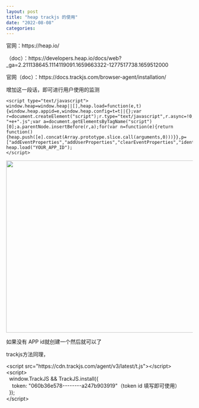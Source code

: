 ```yaml
---
layout: post
title: "heap trackjs 的使用"
date: "2022-08-08"
categories: 
---
```

<p>官网：https://heap.io/</p>

<p>（doc）：https://developers.heap.io/docs/web?_ga=2.211138645.1114119091.1659663322-1277517738.1659512000</p>

<p>官网（doc）：https://docs.trackjs.com/browser-agent/installation/</p>

<p>增加这一段话，即可进行用户使用的监测</p>

<p><span style="border-block: unset; border-inline: unset; border-start-start-radius: unset; border-start-end-radius: unset; border-end-start-radius: unset; border-end-end-radius: unset; overflow-inline: unset; overflow-block: unset; overscroll-behavior-inline: unset; overscroll-behavior-block: unset; margin-block: unset; margin-inline: unset; scroll-margin-block: unset; scroll-margin-inline: unset; padding-block: unset; padding-inline: unset; scroll-padding-block: unset; scroll-padding-inline: unset; inset-block: unset; inset-inline: unset; block-size: unset; min-block-size: unset; max-block-size: unset; inline-size: unset; min-inline-size: unset; max-inline-size: unset; background: unset; background-blend-mode: unset; border: unset; border-radius: unset; box-decoration-break: unset; -moz-float-edge: unset; display: unset; position: fixed; float: unset; clear: unset; vertical-align: unset; overflow: unset; overflow-anchor: unset; transform: unset; rotate: unset; scale: unset; translate: unset; offset: unset; scroll-behavior: unset; scroll-snap-align: unset; scroll-snap-type: unset; scroll-snap-stop: unset; overscroll-behavior: unset; isolation: unset; break-after: unset; break-before: unset; break-inside: unset; resize: unset; perspective: unset; perspective-origin: unset; backface-visibility: unset; transform-box: unset; transform-style: unset; transform-origin: unset; contain: unset; appearance: unset; -moz-orient: unset; will-change: unset; shape-image-threshold: unset; shape-margin: unset; shape-outside: unset; touch-action: unset; -webkit-line-clamp: unset; scrollbar-gutter: unset; columns: unset; column-fill: unset; column-rule: unset; column-span: unset; content: unset; counter-increment: unset; counter-reset: unset; counter-set: unset; opacity: unset; box-shadow: unset; clip: rect(0px, 0px, 0px, 0px); filter: unset; backdrop-filter: unset; mix-blend-mode: unset; font: unset; font-synthesis: unset; visibility: unset; writing-mode: unset; text-orientation: unset; print-color-adjust: unset; image-rendering: unset; image-orientation: unset; dominant-baseline: unset; text-anchor: unset; color-interpolation: unset; color-interpolation-filters: unset; fill: unset; fill-opacity: unset; fill-rule: unset; shape-rendering: unset; stroke: unset; stroke-width: unset; stroke-linecap: unset; stroke-linejoin: unset; stroke-miterlimit: unset; stroke-opacity: unset; stroke-dasharray: unset; stroke-dashoffset: unset; clip-rule: unset; marker: unset; paint-order: unset; border-collapse: unset; empty-cells: unset; caption-side: unset; border-spacing: unset; color: unset; text-transform: unset; hyphens: unset; -moz-text-size-adjust: unset; text-indent: unset; overflow-wrap: unset; word-break: unset; text-justify: unset; text-align-last: unset; text-align: unset; letter-spacing: unset; word-spacing: unset; white-space: pre; text-shadow: unset; text-emphasis: unset; text-emphasis-position: unset; tab-size: unset; line-break: unset; -webkit-text-fill-color: unset; -webkit-text-stroke: unset; ruby-align: unset; ruby-position: unset; text-combine-upright: unset; text-rendering: unset; text-underline-offset: unset; text-underline-position: unset; text-decoration-skip-ink: unset; hyphenate-character: unset; cursor: unset; pointer-events: unset; -moz-user-input: unset; -moz-user-modify: unset; -moz-user-focus: unset; caret-color: unset; accent-color: unset; color-scheme: unset; scrollbar-color: unset; list-style: unset; quotes: unset; -moz-image-region: unset; margin: unset; overflow-clip-margin: unset; scroll-margin: unset; outline: unset; outline-offset: unset; size: unset; padding: unset; scroll-padding: unset; top: 0px; right: unset; bottom: unset; left: unset; z-index: unset; flex-flow: unset; place-content: unset; place-items: unset; flex: unset; place-self: unset; order: unset; width: unset; min-width: unset; max-width: unset; height: unset; min-height: unset; max-height: unset; box-sizing: unset; object-fit: unset; object-position: unset; grid-area: unset; grid: unset; gap: unset; aspect-ratio: unset; vector-effect: unset; stop-color: unset; stop-opacity: unset; flood-color: unset; flood-opacity: unset; lighting-color: unset; mask-type: unset; clip-path: unset; mask: unset; x: unset; y: unset; cx: unset; cy: unset; rx: unset; ry: unset; r: unset; d: unset; table-layout: unset; text-overflow: unset; text-decoration: unset; ime-mode: unset; scrollbar-width: unset; user-select: text; -moz-window-dragging: unset; -moz-force-broken-image-icon: unset; transition: unset; animation: unset; -moz-box-align: unset; -moz-box-direction: unset; -moz-box-flex: unset; -moz-box-orient: unset; -moz-box-pack: unset; -moz-box-ordinal-group: unset;">&lt;script type=&quot;text/javascript&quot;&gt; window.heap=window.heap||[],heap.load=function(e,t){window.heap.appid=e,window.heap.config=t=t||{};var r=document.createElement(&quot;script&quot;);r.type=&quot;text/javascript&quot;,r.async=!0,r.src=&quot;https://cdn.heapanalytics.com/js/heap-&quot;+e+&quot;.js&quot;;var a=document.getElementsByTagName(&quot;script&quot;)[0];a.parentNode.insertBefore(r,a);for(var n=function(e){return function(){heap.push([e].concat(Array.prototype.slice.call(arguments,0)))}},p=[&quot;addEventProperties&quot;,&quot;addUserProperties&quot;,&quot;clearEventProperties&quot;,&quot;identify&quot;,&quot;resetIdentity&quot;,&quot;removeEventProperty&quot;,&quot;setEventProperties&quot;,&quot;track&quot;,&quot;unsetEventProperty&quot;],o=0;o&lt;p.length;o++)heap[p[o]]=n(p[o])}; heap.load(&quot;YOUR_APP_ID&quot;); &lt;/script&gt; </span></p>

<p><span style="border-block: unset; border-inline: unset; border-start-start-radius: unset; border-start-end-radius: unset; border-end-start-radius: unset; border-end-end-radius: unset; overflow-inline: unset; overflow-block: unset; overscroll-behavior-inline: unset; overscroll-behavior-block: unset; margin-block: unset; margin-inline: unset; scroll-margin-block: unset; scroll-margin-inline: unset; padding-block: unset; padding-inline: unset; scroll-padding-block: unset; scroll-padding-inline: unset; inset-block: unset; inset-inline: unset; block-size: unset; min-block-size: unset; max-block-size: unset; inline-size: unset; min-inline-size: unset; max-inline-size: unset; background: unset; background-blend-mode: unset; border: unset; border-radius: unset; box-decoration-break: unset; -moz-float-edge: unset; display: unset; position: fixed; float: unset; clear: unset; vertical-align: unset; overflow: unset; overflow-anchor: unset; transform: unset; rotate: unset; scale: unset; translate: unset; offset: unset; scroll-behavior: unset; scroll-snap-align: unset; scroll-snap-type: unset; scroll-snap-stop: unset; overscroll-behavior: unset; isolation: unset; break-after: unset; break-before: unset; break-inside: unset; resize: unset; perspective: unset; perspective-origin: unset; backface-visibility: unset; transform-box: unset; transform-style: unset; transform-origin: unset; contain: unset; appearance: unset; -moz-orient: unset; will-change: unset; shape-image-threshold: unset; shape-margin: unset; shape-outside: unset; touch-action: unset; -webkit-line-clamp: unset; scrollbar-gutter: unset; columns: unset; column-fill: unset; column-rule: unset; column-span: unset; content: unset; counter-increment: unset; counter-reset: unset; counter-set: unset; opacity: unset; box-shadow: unset; clip: rect(0px, 0px, 0px, 0px); filter: unset; backdrop-filter: unset; mix-blend-mode: unset; font: unset; font-synthesis: unset; visibility: unset; writing-mode: unset; text-orientation: unset; print-color-adjust: unset; image-rendering: unset; image-orientation: unset; dominant-baseline: unset; text-anchor: unset; color-interpolation: unset; color-interpolation-filters: unset; fill: unset; fill-opacity: unset; fill-rule: unset; shape-rendering: unset; stroke: unset; stroke-width: unset; stroke-linecap: unset; stroke-linejoin: unset; stroke-miterlimit: unset; stroke-opacity: unset; stroke-dasharray: unset; stroke-dashoffset: unset; clip-rule: unset; marker: unset; paint-order: unset; border-collapse: unset; empty-cells: unset; caption-side: unset; border-spacing: unset; color: unset; text-transform: unset; hyphens: unset; -moz-text-size-adjust: unset; text-indent: unset; overflow-wrap: unset; word-break: unset; text-justify: unset; text-align-last: unset; text-align: unset; letter-spacing: unset; word-spacing: unset; white-space: pre; text-shadow: unset; text-emphasis: unset; text-emphasis-position: unset; tab-size: unset; line-break: unset; -webkit-text-fill-color: unset; -webkit-text-stroke: unset; ruby-align: unset; ruby-position: unset; text-combine-upright: unset; text-rendering: unset; text-underline-offset: unset; text-underline-position: unset; text-decoration-skip-ink: unset; hyphenate-character: unset; cursor: unset; pointer-events: unset; -moz-user-input: unset; -moz-user-modify: unset; -moz-user-focus: unset; caret-color: unset; accent-color: unset; color-scheme: unset; scrollbar-color: unset; list-style: unset; quotes: unset; -moz-image-region: unset; margin: unset; overflow-clip-margin: unset; scroll-margin: unset; outline: unset; outline-offset: unset; size: unset; padding: unset; scroll-padding: unset; top: 0px; right: unset; bottom: unset; left: unset; z-index: unset; flex-flow: unset; place-content: unset; place-items: unset; flex: unset; place-self: unset; order: unset; width: unset; min-width: unset; max-width: unset; height: unset; min-height: unset; max-height: unset; box-sizing: unset; object-fit: unset; object-position: unset; grid-area: unset; grid: unset; gap: unset; aspect-ratio: unset; vector-effect: unset; stop-color: unset; stop-opacity: unset; flood-color: unset; flood-opacity: unset; lighting-color: unset; mask-type: unset; clip-path: unset; mask: unset; x: unset; y: unset; cx: unset; cy: unset; rx: unset; ry: unset; r: unset; d: unset; table-layout: unset; text-overflow: unset; text-decoration: unset; ime-mode: unset; scrollbar-width: unset; user-select: text; -moz-window-dragging: unset; -moz-force-broken-image-icon: unset; transition: unset; animation: unset; -moz-box-align: unset; -moz-box-direction: unset; -moz-box-flex: unset; -moz-box-orient: unset; -moz-box-pack: unset; -moz-box-ordinal-group: unset;">&lt;script type=&quot;text/javascript&quot;&gt; window.heap=window.heap||[],heap.load=function(e,t){window.heap.appid=e,window.heap.config=t=t||{};var r=document.createElement(&quot;script&quot;);r.type=&quot;text/javascript&quot;,r.async=!0,r.src=&quot;https://cdn.heapanalytics.com/js/heap-&quot;+e+&quot;.js&quot;;var a=document.getElementsByTagName(&quot;script&quot;)[0];a.parentNode.insertBefore(r,a);for(var n=function(e){return function(){heap.push([e].concat(Array.prototype.slice.call(arguments,0)))}},p=[&quot;addEventProperties&quot;,&quot;addUserProperties&quot;,&quot;clearEventProperties&quot;,&quot;identify&quot;,&quot;resetIdentity&quot;,&quot;removeEventProperty&quot;,&quot;setEventProperties&quot;,&quot;track&quot;,&quot;unsetEventProperty&quot;],o=0;o&lt;p.length;o++)heap[p[o]]=n(p[o])}; heap.load(&quot;YOUR_APP_ID&quot;); &lt;/script&gt; &lt;script type=&quot;text/javascript&quot;&gt; window.heap=window.heap||[],heap.load=function(e,t){window.heap.appid=e,window.heap.config=t=t||{};var r=document.createElement(&quot;script&quot;);r.type=&quot;text/javascript&quot;,r.async=!0,r.src=&quot;https://cdn.heapanalytics.com/js/heap-&quot;+e+&quot;.js&quot;;var a=document.getElementsByTagName(&quot;script&quot;)[0];a.parentNode.insertBefore(r,a);for(var n=function(e){return function(){heap.push([e].concat(Array.prototype.slice.call(arguments,0)))}},p=[&quot;addEventProperties&quot;,&quot;addUserProperties&quot;,&quot;clearEventProperties&quot;,&quot;identify&quot;,&quot;resetIdentity&quot;,&quot;removeEventProperty&quot;,&quot;setEventProperties&quot;,&quot;track&quot;,&quot;unsetEventProperty&quot;],o=0;o&lt;p.length;o++)heap[p[o]]=n(p[o])}; heap.load(&quot;YOUR_APP_ID&quot;); &lt;/script&gt; &lt;script type=&quot;text/javascript&quot;&gt; window.heap=window.heap||[],heap.load=function(e,t){window.heap.appid=e,window.heap.config=t=t||{};var r=document.createElement(&quot;script&quot;);r.type=&quot;text/javascript&quot;,r.async=!0,r.src=&quot;https://cdn.heapanalytics.com/js/heap-&quot;+e+&quot;.js&quot;;var a=document.getElementsByTagName(&quot;script&quot;)[0];a.parentNode.insertBefore(r,a);for(var n=function(e){return function(){heap.push([e].concat(Array.prototype.slice.call(arguments,0)))}},p=[&quot;addEventProperties&quot;,&quot;addUserProperties&quot;,&quot;clearEventProperties&quot;,&quot;identify&quot;,&quot;resetIdentity&quot;,&quot;removeEventProperty&quot;,&quot;setEventProperties&quot;,&quot;track&quot;,&quot;unsetEventProperty&quot;],o=0;o&lt;p.length;o++)heap[p[o]]=n(p[o])}; heap.load(&quot;YOUR_APP_ID&quot;); &lt;/script&gt; </span></p>

<pre>
<code class="rdmd-code lang-html theme-light" data-lang="html" name=""><span class="cm-tag cm-bracket">&lt;</span><span class="cm-tag">script</span> <span class="cm-attribute">type</span>=<span class="cm-string">&quot;text/javascript&quot;</span><span class="cm-tag cm-bracket">&gt;</span>   
<span class="cm-variable">window</span>.<span class="cm-property">heap</span><span class="cm-operator">=</span><span class="cm-variable">window</span>.<span class="cm-property">heap</span><span class="cm-operator">||</span>[],<span class="cm-variable">heap</span>.<span class="cm-property">load</span><span class="cm-operator">=</span><span class="cm-keyword">function</span>(<span class="cm-def">e</span>,<span class="cm-def">t</span>){<span class="cm-variable">window</span>.<span class="cm-property">heap</span>.<span class="cm-property">appid</span><span class="cm-operator">=</span><span class="cm-variable-2">e</span>,<span class="cm-variable">window</span>.<span class="cm-property">heap</span>.<span class="cm-property">config</span><span class="cm-operator">=</span><span class="cm-variable-2">t</span><span class="cm-operator">=</span><span class="cm-variable-2">t</span><span class="cm-operator">||</span>{};<span class="cm-keyword">var</span> <span class="cm-def">r</span><span class="cm-operator">=</span><span class="cm-variable">document</span>.<span class="cm-property">createElement</span>(<span class="cm-string">&quot;script&quot;</span>);<span class="cm-variable-2">r</span>.<span class="cm-property">type</span><span class="cm-operator">=</span><span class="cm-string">&quot;text/javascript&quot;</span>,<span class="cm-variable-2">r</span>.<span class="cm-property">async</span><span class="cm-operator">=!</span><span class="cm-number">0</span>,<span class="cm-variable-2">r</span>.<span class="cm-property">src</span><span class="cm-operator">=</span><span class="cm-string">&quot;https://cdn.heapanalytics.com/js/heap-&quot;</span><span class="cm-operator">+</span><span class="cm-variable-2">e</span><span class="cm-operator">+</span><span class="cm-string">&quot;.js&quot;</span>;<span class="cm-keyword">var</span> <span class="cm-def">a</span><span class="cm-operator">=</span><span class="cm-variable">document</span>.<span class="cm-property">getElementsByTagName</span>(<span class="cm-string">&quot;script&quot;</span>)[<span class="cm-number">0</span>];<span class="cm-variable-2">a</span>.<span class="cm-property">parentNode</span>.<span class="cm-property">insertBefore</span>(<span class="cm-variable-2">r</span>,<span class="cm-variable-2">a</span>);<span class="cm-keyword">for</span>(<span class="cm-keyword">var</span> <span class="cm-def">n</span><span class="cm-operator">=</span><span class="cm-keyword">function</span>(<span class="cm-def">e</span>){<span class="cm-keyword">return</span> <span class="cm-keyword">function</span>(){<span class="cm-variable">heap</span>.<span class="cm-property">push</span>([<span class="cm-variable-2">e</span>].<span class="cm-property">concat</span>(<span class="cm-variable">Array</span>.<span class="cm-property">prototype</span>.<span class="cm-property">slice</span>.<span class="cm-property">call</span>(<span class="cm-variable-2">arguments</span>,<span class="cm-number">0</span>)))}},<span class="cm-def">p</span><span class="cm-operator">=</span>[<span class="cm-string">&quot;addEventProperties&quot;</span>,<span class="cm-string">&quot;addUserProperties&quot;</span>,<span class="cm-string">&quot;clearEventProperties&quot;</span>,<span class="cm-string">&quot;identify&quot;</span>,<span class="cm-string">&quot;resetIdentity&quot;</span>,<span class="cm-string">&quot;removeEventProperty&quot;</span>,<span class="cm-string">&quot;setEventProperties&quot;</span>,<span class="cm-string">&quot;track&quot;</span>,<span class="cm-string">&quot;unsetEventProperty&quot;</span>],<span class="cm-def">o</span><span class="cm-operator">=</span><span class="cm-number">0</span>;<span class="cm-variable-2">o</span><span class="cm-operator">&lt;</span><span class="cm-variable-2">p</span>.<span class="cm-property">length</span>;<span class="cm-variable-2">o</span><span class="cm-operator">++</span>)<span class="cm-variable">heap</span>[<span class="cm-variable-2">p</span>[<span class="cm-variable-2">o</span>]]<span class="cm-operator">=</span><span class="cm-variable-2">n</span>(<span class="cm-variable-2">p</span>[<span class="cm-variable-2">o</span>])};   
<span class="cm-variable">heap</span>.<span class="cm-property">load</span>(<span class="cm-string">&quot;YOUR_APP_ID&quot;</span>); 
<span class="cm-tag cm-bracket">&lt;/</span><span class="cm-tag">script</span><span class="cm-tag cm-bracket">&gt;</span></code></pre>

<p><img height="465" src="/uploads/ckeditor/pictures/167/image-20220808140210-1.png" width="616" /></p>

<p>如果没有 APP id就创建一个然后就可以了</p>

<p>trackjs方法同理，</p>

<p>&lt;script src=&quot;https://cdn.trackjs.com/agent/v3/latest/t.js&quot;&gt;&lt;/script&gt;<br />
&lt;script&gt;<br />
&nbsp; window.TrackJS &amp;&amp; TrackJS.install({<br />
&nbsp;&nbsp;&nbsp; token: &quot;060b36e578--------a247b903919&quot;（token id 填写即可使用）<br />
&nbsp; });<br />
&lt;/script&gt;</p>

<div class="notranslate" style="all: initial;">&nbsp;</div>

